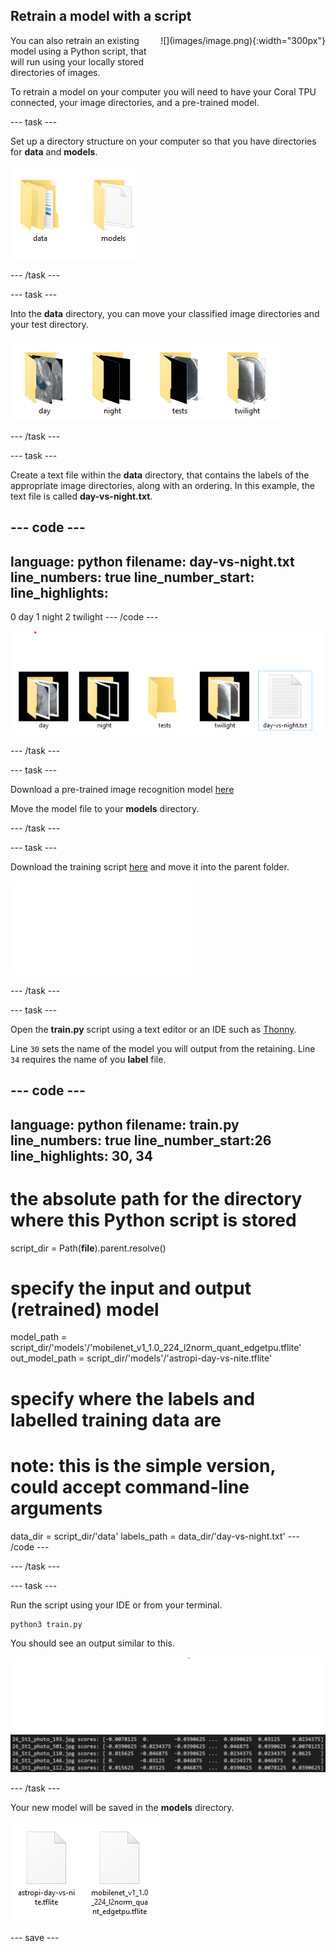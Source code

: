 ## Retrain a model with a script

<div style="display: flex; flex-wrap: wrap">
<div style="flex-basis: 200px; flex-grow: 1; margin-right: 15px;">
You can also retrain an existing model using a Python script, that will run using your locally stored directories of images.
</div>
<div>
![](images/image.png){:width="300px"}
</div>
</div>

To retrain a model on your computer you will need to have your Coral TPU connected, your image directories, and a pre-trained model.

--- task ---

Set up a directory structure on your computer so that you have directories for **data** and **models**.

![data and models directory in a file explorer](images/directory_structure.png)

--- /task ---

--- task ---

Into the **data** directory, you can move your classified image directories and your test directory.

![the four directories displayed](images/directories.png)

--- /task ---

--- task ---

Create a text file within the **data** directory, that contains the labels of the appropriate image directories, along with an ordering. In this example, the text file is called **day-vs-night.txt**.

--- code ---
---
language: python
filename: day-vs-night.txt
line_numbers: true
line_number_start: 
line_highlights: 
---
0 day
1 night
2 twilight
--- /code ---

![data directory now showing the day vs night text file](images/data_directory.png)

--- /task ---


--- task ---

Download a pre-trained image recognition model [here](https://github.com/raspberrypilearning/image-id-coral/raw/draft/en/resources/mobilenet_v1_1.0_224_l2norm_quant_edgetpu.tflite)

Move the model file to your **models** directory.

--- /task ---

--- task ---

Download the training script [here](https://raw.githubusercontent.com/raspberrypilearning/image-id-coral/draft/en/resources/train.py) and move it into the parent folder.

![parent directory showing the data and models directories along with the train.py script](images/parent_directory.py)

--- /task ---

--- task ---

Open the **train.py** script using a text editor or an IDE such as [Thonny](https://thonny.org/). 

Line `30` sets the name of the model you will output from the retaining.
Line `34` requires the name of you **label** file.

--- code ---
---
language: python
filename: train.py
line_numbers: true
line_number_start:26 
line_highlights: 30, 34
---
# the absolute path for the directory where this Python script is stored
script_dir = Path(__file__).parent.resolve()
# specify the input and output (retrained) model
model_path = script_dir/'models'/'mobilenet_v1_1.0_224_l2norm_quant_edgetpu.tflite'
out_model_path = script_dir/'models'/'astropi-day-vs-nite.tflite'
#  specify where the labels and labelled training data are
# note: this is the simple version, could accept command-line arguments
data_dir = script_dir/'data'
labels_path = data_dir/'day-vs-night.txt'
--- /code ---

--- /task ---

--- task ---

Run the script using your IDE or from your terminal.

```bash
python3 train.py
```

You should see an output similar to this.

![output from a console showing images being processed along with the scores](images/train_output.png)

--- /task ---

Your new model will be saved in the **models** directory.

![original and new model shown](images/models.png)

--- save ---